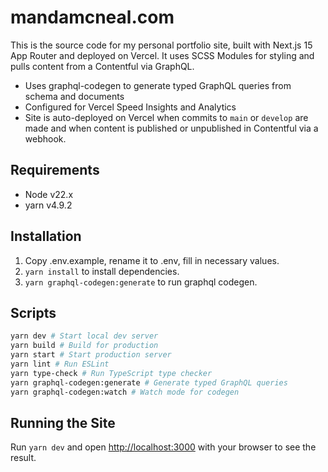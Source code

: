 # mandamcneal.com

This is the source code for my personal portfolio site, built with Next.js 15 App Router and deployed on Vercel. It uses SCSS Modules for styling and pulls content from a Contentful via GraphQL.

- Uses graphql-codegen to generate typed GraphQL queries from schema and documents
- Configured for Vercel Speed Insights and Analytics
- Site is auto-deployed on Vercel when commits to `main` or `develop` are made and when content is published or unpublished in Contentful via a webhook.

## Requirements

- Node v22.x
- yarn v4.9.2

## Installation

1. Copy .env.example, rename it to .env, fill in necessary values.
2. `yarn install` to install dependencies.
3. `yarn graphql-codegen:generate` to run graphql codegen.

## Scripts

```bash
yarn dev # Start local dev server
yarn build # Build for production
yarn start # Start production server
yarn lint # Run ESLint
yarn type-check # Run TypeScript type checker
yarn graphql-codegen:generate # Generate typed GraphQL queries
yarn graphql-codegen:watch # Watch mode for codegen
```

## Running the Site

Run `yarn dev` and open [http://localhost:3000](http://localhost:3000) with your browser to see the result.

